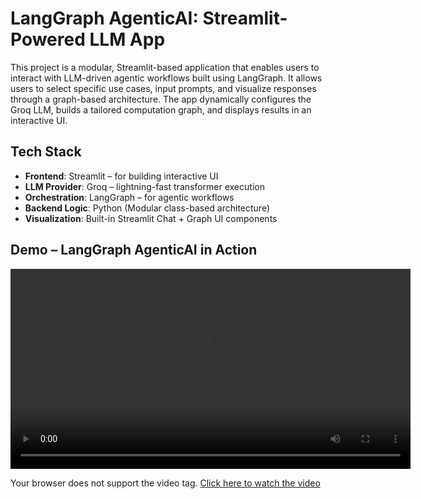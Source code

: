 # LangGraph AgenticAI: Streamlit-Powered LLM App

This project is a modular, Streamlit-based application that enables users to interact with LLM-driven agentic workflows built using LangGraph. It allows users to select specific use cases, input prompts, and visualize responses through a graph-based architecture. The app dynamically configures the Groq LLM, builds a tailored computation graph, and displays results in an interactive UI.

## Tech Stack
- **Frontend**: Streamlit – for building interactive UI
- **LLM Provider**: Groq – lightning-fast transformer execution
- **Orchestration**: LangGraph – for agentic workflows
- **Backend Logic**: Python (Modular class-based architecture)
- **Visualization**: Built-in Streamlit Chat + Graph UI components

## Demo – LangGraph AgenticAI in Action
<video width="640" controls>
  <source src="demo/agentic-ai-chatbot-langgraph.mp4" type="video/mp4">
</video>

Your browser does not support the video tag. 
[Click here to watch the video](https://drive.google.com/file/d/1CWTK6L3sPM9PiIVudqhOBbNLj4SuGJU2/view?usp=drive_link)
